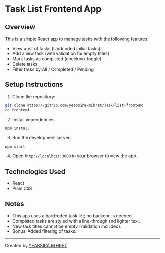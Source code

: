 # Task List Frontend App

## Overview

This is a simple React app to manage tasks with the following features:

- View a list of tasks (hardcoded initial tasks)
- Add a new task (with validation for empty titles)
- Mark tasks as completed (checkbox toggle)
- Delete tasks
- Filter tasks by All / Completed / Pending

## Setup Instructions

1. Clone the repository:

```bash
git clone https://github.com/yeabsira-mihret/Task-list-frontend
cd frontend
```

2. Install dependencies:

```bash
npm install
```

3. Run the development server:

```bash
npm start
```

4. Open `http://localhost:3000` in your browser to view the app.

## Technologies Used

- React
- Plain CSS

## Notes

- This app uses a hardcoded task list; no backend is needed.
- Completed tasks are styled with a line-through and lighter text.
- New task titles cannot be empty (validation included).
- Bonus: Added filtering of tasks.

---
Created by [YEABSIRA MIHRET](https://github.com/yeabsira-mihret)
